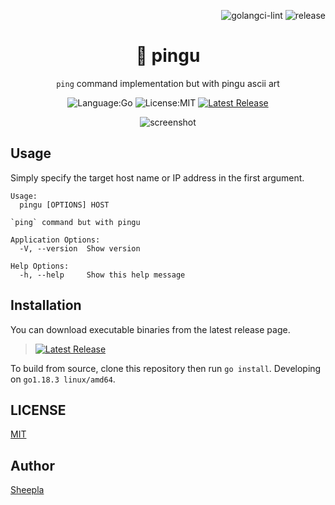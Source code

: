 <div align="right">

![golangci-lint](https://github.com/sheepla/pingu/actions/workflows/golangci-lint.yml/badge.svg)
![release](https://github.com/sheepla/pingu/actions/workflows/release.yml/badge.svg)

</div>


<div align="center">

# 🐧 pingu

`ping` command implementation but with pingu ascii art


![Language:Go](https://img.shields.io/static/v1?label=Language&message=Go&color=blue&style=flat-square)
![License:MIT](https://img.shields.io/static/v1?label=License&message=MIT&color=blue&style=flat-square)
[![Latest Release](https://img.shields.io/github/v/release/sheepla/pingu?style=flat-square)](https://github.com/sheepla/pingu/releases/latest)

</div>

<div align="center" width="70%">

![screenshot](https://user-images.githubusercontent.com/62412884/173192079-a6229925-2575-476c-9bb1-b5f0c6e2dbfc.png)

</div>

## Usage

Simply specify the target host name or IP address in the first argument.

```
Usage:
  pingu [OPTIONS] HOST

`ping` command but with pingu

Application Options:
  -V, --version  Show version

Help Options:
  -h, --help     Show this help message
```

## Installation

You can download executable binaries from the latest release page.

> [![Latest Release](https://img.shields.io/github/v/release/sheepla/pingu?style=flat-square)](https://github.com/sheepla/pingu/releases/latest)

To build from source, clone this repository then run `go install`. Developing on `go1.18.3 linux/amd64`.

## LICENSE

[MIT](./LICENSE)

## Author

[Sheepla](https://github.com/sheepla)

